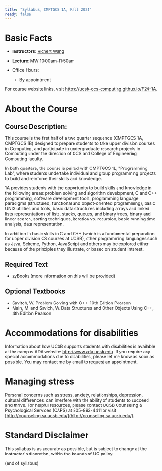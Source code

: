 ```yaml
---
title: "Syllabus, CMPTGCS 1A, Fall 2024"
ready: false
---
```


# Basic Facts

* **Instructors**:
   [Richert Wang](http://www.cs.ucsb.edu/~richert)
* **Lecture**: MW 10:00am-11:50am
                                         
* Office Hours:
   * By appointment

For course website links, visit <https://ucsb-ccs-computing.github.io/F24-1A>.

# About the Course

## Course Description:

This course is the first half of a two quarter sequence (CMPTGCS 1A, CMPTGCS 1B) designed to prepare students to take upper division courses in Computing, and participate in undergraduate research projects in Computing under the direction of CCS and College of Engineering Computing faculty.

In both quarters, the course is paired with CMPTGCS 1L, "Programming Lab", where students undertake individual and group programming projects to build and reinforce their skills and knowledge.

1A provides students with the opportunity to build skills and knowledge in the following areas: problem solving and algorithm development, C and C++ programming, software development tools, programming language paradigms (structured, functional and object-oriented programming), basic UNIX utilities and tools, basic data structures including arrays and linked lists representations of lists, stacks, queues, and binary trees, binary and linear search, sorting techniques, iteration vs. recursion, basic running time analysis, data representation.

In addition to basic skills in C and C++ (which is a fundamental preparation for upper division CS courses at UCSB), other programming languages such as Java, Scheme, Python, JavaScript and others may be explored either because of the principles they illustrate, or based on student interest.

## Required Text
* zyBooks (more information on this will be provided)

## Optional Textbooks
* Savitch, W. Problem Solving with C++, 10th Edition Pearson
* Main, M. and Savich, W. Data Structures and Other Objects Using C++, 4th Edition Pearson

# Accommodations for disabilities

Information about how UCSB supports students with disabilities is
available at the campus ADA website: <http://www.ada.ucsb.edu>. If you require any special accommodations due to disabilities, please let me know as soon as possible. You may contact me by email to request an appointment.

# Managing stress

Personal concerns such as stress, anxiety, relationships, depression, cultural differences, can interfere with the ability of students to succeed and thrive. For helpful resources, please contact UCSB Counseling & Psychological Services (CAPS) at 805-893-4411 or visit [http://counseling.sa.ucsb.edu/](http://counseling.sa.ucsb.edu/).

# Standard Disclaimer

This syllabus is as accurate as possible, but is subject to change at
the instructor's discretion, within the bounds of UC policy.

(end of syllabus)

